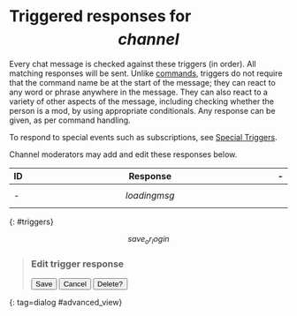 # Triggered responses for $$channel$$

Every chat message is checked against these triggers (in order). All matching
responses will be sent. Unlike [commands](commands), triggers do not require
that the command name be at the start of the message; they can react to any
word or phrase anywhere in the message. They can also react to a variety of
other aspects of the message, including checking whether the person is a mod,
by using appropriate conditionals. Any response can be given, as per command
handling.

To respond to special events such as subscriptions, see [Special Triggers](specials).

Channel moderators may add and edit these responses below.

ID          | Response | -
------------|----------|----
-           | $$loadingmsg$$
{: #triggers}

$$save_or_login$$

> ### Edit trigger response <code id=cmdname></code>
> <div id=command_details></div>
>
> <p><button type=button id=save_advanced>Save</button> <button type=button class=dialog_close>Cancel</button> <button type=button id=delete_advanced>Delete?</button></p>
>
{: tag=dialog #advanced_view}

<style>
table {width: 100%;}
th, td {width: 100%;}
dialog td:last-of-type {width: 100%;}
th:first-of-type, th:last-of-type, td:first-of-type, td:last-of-type {width: max-content;}
td:nth-of-type(2n+1):not([colspan]) {white-space: nowrap;}
.gap {height: 1em;}
td ul {margin: 0;}
</style>
